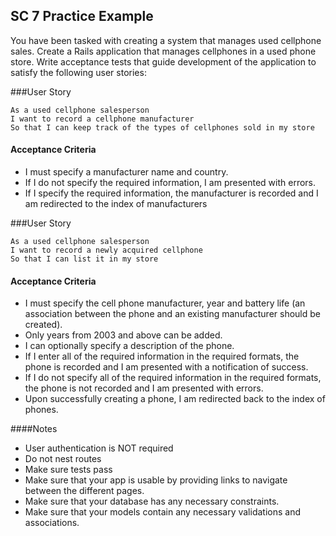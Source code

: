 ## SC 7 Practice Example
You have been tasked with creating a system that manages used cellphone sales. Create a Rails application that manages cellphones in a used phone store. Write acceptance tests that guide development of the application to satisfy the following user stories:

###User Story
```
As a used cellphone salesperson
I want to record a cellphone manufacturer
So that I can keep track of the types of cellphones sold in my store
```

#### Acceptance Criteria
- I must specify a manufacturer name and country.
- If I do not specify the required information, I am presented with errors.
- If I specify the required information, the manufacturer is recorded and I am redirected to the index of manufacturers

###User Story
```
As a used cellphone salesperson
I want to record a newly acquired cellphone
So that I can list it in my store
```

#### Acceptance Criteria
- I must specify the cell phone manufacturer, year and battery life (an association between the phone and an existing manufacturer should be created).
- Only years from 2003 and above can be added.
- I can optionally specify a description of the phone.
- If I enter all of the required information in the required formats, the phone is recorded and I am presented with a notification of success.
- If I do not specify all of the required information in the required formats, the phone is not recorded and I am presented with errors.
- Upon successfully creating a phone, I am redirected back to the index of phones.


####Notes
- User authentication is NOT required
- Do not nest routes
- Make sure tests pass
- Make sure that your app is usable by providing links to navigate between the different pages.
- Make sure that your database has any necessary constraints.
- Make sure that your models contain any necessary validations and associations.
